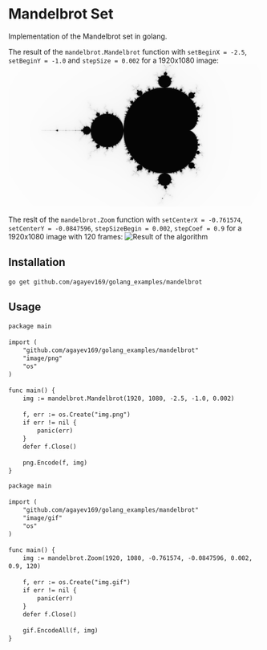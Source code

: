 # Mandelbrot Set

Implementation of the Mandelbrot set in golang.

The result of the `mandelbrot.Mandelbrot` function with `setBeginX = -2.5`, `setBeginY = -1.0` and `stepSize = 0.002` for a 1920x1080 image:
![Result of the algorithm](imgs/img.png)

The reslt of the `mandelbrot.Zoom` function with `setCenterX = -0.761574`, `setCenterY = -0.0847596`, `stepSizeBegin = 0.002`, `stepCoef = 0.9` for a 1920x1080 image with 120 frames:
![Result of the algorithm](imgs/img.gif)

## Installation
`go get github.com/agayev169/golang_examples/mandelbrot`

## Usage
```
package main

import (
	"github.com/agayev169/golang_examples/mandelbrot"
	"image/png"
	"os"
)

func main() {
	img := mandelbrot.Mandelbrot(1920, 1080, -2.5, -1.0, 0.002)

	f, err := os.Create("img.png")
	if err != nil {
		panic(err)
	}
	defer f.Close()
    
	png.Encode(f, img)
}
```

```
package main

import (
	"github.com/agayev169/golang_examples/mandelbrot"
	"image/gif"
	"os"
)

func main() {
	img := mandelbrot.Zoom(1920, 1080, -0.761574, -0.0847596, 0.002, 0.9, 120)

	f, err := os.Create("img.gif")
	if err != nil {
		panic(err)
	}
	defer f.Close()

	gif.EncodeAll(f, img)
}
```